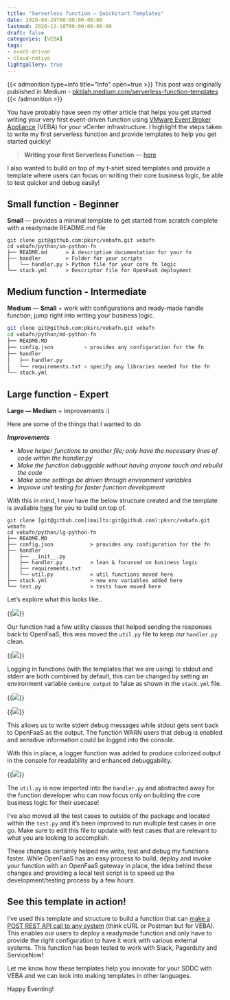 ```yaml
---
title: "Serverless function — Quickstart Templates"
date: 2020-04-29T00:00:00-00:00
lastmod: 2020-12-18T00:00:00-00:00
draft: false
categories: [VEBA]
tags:
- event-driven
- cloud-native
lightgallery: true
---
```


{{< admonition type=info title="Info" open=true >}}
This post was originally published in Medium - [pkblah.medium.com/serverless-function-templates](https://medium.com/serverless-function-templates-available-2642bb92f58b)
{{< /admonition >}}

You have probably have seen my other article that helps you get started writing your very first event-driven function using [VMware Event Broker Appliance](https://github.com/vmware-samples/vcenter-event-broker-appliance) (VEBA) for your vCenter infrastructure. I highlight the steps taken to write my first serverless function and provide templates to help you get started quickly!

> **Writing your first Serverless Function** — [here](https://medium.com/@pkblah/writing-your-first-serverless-function-23508cb4ea11)

I also wanted to build on top of my t-shirt sized templates and provide a template where users can focus on writing their core business logic, be able to test quicker and debug easily!

## Small function - Beginner
**Small** — provides a minimal template to get started from scratch complete with a readymade README.md file

```
git clone git@github.com:pksrc/vebafn.git vebafn  
cd vebafn/python/sm-python-fn
├── README.md      > A descriptive documentation for your fn  
├── handler        > Folder for your scripts  
│   └── handler.py > Python file for your core fn logic  
└── stack.yml      > Descriptor file for OpenFaaS deployment
```

## Medium function - Intermediate
**Medium** — **Small** + work with configurations and ready-made handle function; jump right into writing your business logic.

```bash
git clone git@github.com:pksrc/vebafn.git vebafn  
cd vebafn/python/md-python-fn
├── README.MD  
├── config.json          > provides any configuration for the fn  
├── handler  
│   ├── handler.py  
│   └── requirements.txt > specify any libraries needed for the fn  
└── stack.yml
```

## Large function - Expert
**Large — Medium** + improvements :)

Here are some of the things that I wanted to do

**_Improvements_**

*   _Move helper functions to another file; only have the necessary lines of code within the handler.py_
*   _Make the function debuggable without having anyone touch and rebuild the code_
*   _Make some settings be driven through environment variables_
*   _Improve unit testing for faster function development_

With this in mind, I now have the below structure created and the template is available [here](https://github.com/pksrc/vebafn/tree/master/python/lg-python-fn) for you to build on top of.

```
git clone [git@github.com](mailto:git@github.com):pksrc/vebafn.git vebafn  
cd vebafn/python/lg-python-fn
├── README.MD  
├── config.json            > provides any configuration for the fn  
├── handler  
│   ├── __init__.py          
│   ├── handler.py         > lean & focussed on business logic  
│   ├── requirements.txt  
│   └── util.py            > util functions moved here       
├── stack.yml              > new env variables added here  
└── test.py                > tests have moved here
```

Let’s explore what this looks like..

{{<image src="https://miro.medium.com/max/3624/1*uIklg_xHYGrlH2IDpHbM9A.png" caption="FaaSResponse class" >}}

Our function had a few utility classes that helped sending the responses back to OpenFaaS, this was moved the `util.py` file to keep our `handler.py` clean.

{{<image src="https://miro.medium.com/max/1674/1*8-CJ3W8cZWPxH5iJ8Sgmlw.png" caption="stack.yml for OpenFaaS" >}}

Logging in functions (with the templates that we are using) to stdout and stderr are both combined by default, this can be changed by setting an environment variable `combine_output` to false as shown in the `stack.yml` file.

{{<image src="https://miro.medium.com/max/1562/1*d-AXjTsNiRSYNhT_lOYDCA.png" caption="WARN if debug is enabled" >}}

{{<image src="https://miro.medium.com/max/3628/1*VHr70sziW6wTFlwW0hBWYA.png" caption="Logger utility class" >}}

This allows us to write stderr debug messages while stdout gets sent back to OpenFaaS as the output. The function WARN users that debug is enabled and sensitive information could be logged into the console.

With this in place, a logger function was added to produce colorized output in the console for readability and enhanced debuggability.

{{<image src="https://miro.medium.com/max/1370/1*55ySJbrNuekG6lBodb5DAA.png" caption="test.py provided for local testing" >}}

The `util.py` is now imported into the `handler.py` and abstracted away for the function developer who can now focus only on building the core business logic for their usecase!

I’ve also moved all the test cases to outside of the package and located within the `test.py` and it’s been improved to run multiple test cases in one go. Make sure to edit this file to update with test cases that are relevant to what you are looking to accomplish.

These changes certainly helped me write, test and debug my functions faster. While OpenFaaS has an easy process to build, deploy and invoke your function with an OpenFaaS gateway in place, the idea behind these changes and providing a local test script is to speed up the development/testing process by a few hours.

## See this template in action!

I’ve used this template and structure to build a function that can [make a POST REST API call to any system](https://github.com/vmware-samples/vcenter-event-broker-appliance/tree/development/examples/python/invoke-rest-api) (think cURL or Postman but for VEBA). This enables our users to deploy a readymade function and only have to provide the right configuration to have it work with various external systems. This function has been tested to work with Slack, Pagerduty and ServiceNow!

Let me know how these templates help you innovate for your SDDC with VEBA and we can look into making templates in other languages.

Happy Eventing!
